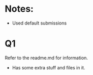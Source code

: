 # Notes:
 * Used default submissions

# Q1
Refer to the readme.md for information.

 * Has some extra stuff and files in it.
